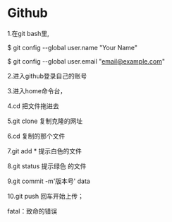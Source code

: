 

# Github

1.在git bash里,

$ git config --global user.name "Your Name"

$ git config --global user.email "email@example.com"

2.进入github登录自己的账号

3.进入home命令台，

4.cd   把文件拖进去

5.git clone 复制克隆的网址

6.cd 复制的那个文件

7.git add  *   提示白色的文件 

8.git status   提示绿色 的文件

9.git commit -m'版本号'		data

10.git push 回车开始上传；

fatal：致命的错误

 